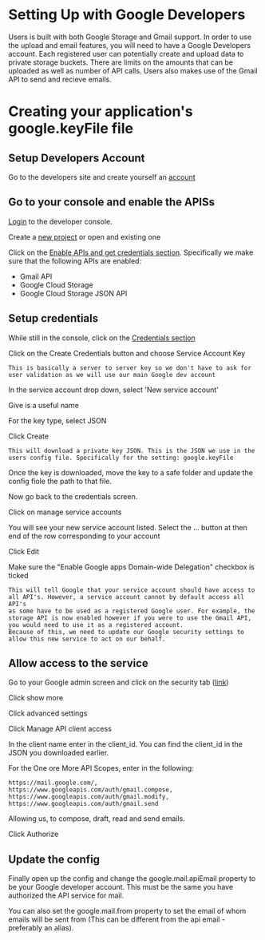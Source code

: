 Setting Up with Google Developers
=================================
Users is built with both Google Storage and Gmail support. In order to use the upload and email features, you will need to have a Google Developers account.
Each registered user can potentially create and upload data to private storage buckets. There are limits on the amounts that can be uploaded as well as number of API calls.
Users also makes use of the Gmail API to send and recieve emails.

# Creating your application's google.keyFile file

## Setup Developers Account
Go to the developers site and create yourself an [account](https://developers.google.com/)

## Go to your console and enable the APISs
[Login](https://console.developers.google.com/home/dashboard) to the developer console.

Create a [new project](https://console.developers.google.com/projectselector/apis/library) or open and existing one

Click on the [Enable APIs and get credentials section](https://console.developers.google.com/apis/library). Specifically we make sure that the following APIs are enabled:

* Gmail API
* Google Cloud Storage
* Google Cloud Storage JSON API

## Setup credentials
While still in the console, click on the [Credentials section](https://console.developers.google.com/apis/credentials)

Click on the Create Credentials button and choose Service Account Key

    This is basically a server to server key so we don't have to ask for user validation as we will use our main Google dev account

In the service account drop down, select 'New service account'

Give is a useful name

For the key type, select JSON

Click Create

    This will download a private key JSON. This is the JSON we use in the users config file. Specifically for the setting: google.keyFile

Once the key is downloaded, move the key to a safe folder and update the config fiole the path to that file.

Now go back to the credentials screen.

Click on manage service accounts

You will see your new service account listed. Select the ... button at then end of the row corresponding to your account

Click Edit

Make sure the "Enable Google apps Domain-wide Delegation" checkbox is ticked

    This will tell Google that your service account should have access to all API's. However, a service account cannot by default access all API's
    as some have to be used as a registered Google user. For example, the storage API is now enabled however if you were to use the Gmail API, you would need to use it as a registered account.
    Because of this, we need to update our Google security settings to allow this new service to act on our behalf.

## Allow access to the service
Go to your Google admin screen and click on the security tab ([link](https://admin.google.com/AdminHome?fral=1#SecuritySettings:))

Click show more

Click advanced settings

Click Manage API client access

In the client name enter in the client_id. You can find the client_id in the JSON you downloaded earlier.

For the One ore More API Scopes, enter in the following:

    https://mail.google.com/, https://www.googleapis.com/auth/gmail.compose, https://www.googleapis.com/auth/gmail.modify, https://www.googleapis.com/auth/gmail.send

Allowing us, to compose, draft, read and send emails.

Click Authorize

## Update the config
Finally open up the config and change the google.mail.apiEmail property to be your Google developer account. This must be the same you have authorized the API service for mail.

You can also set the google.mail.from property to set the email of whom emails will be sent from (This can be different from the api email - preferably an alias).





